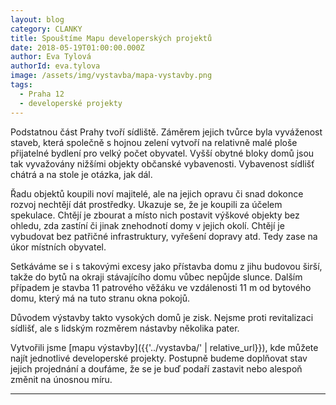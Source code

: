 ```yaml
---
layout: blog
category: CLANKY
title: Spouštíme Mapu developerských projektů
date: 2018-05-19T01:00:00.000Z
author: Eva Tylová
authorId: eva.tylova
image: /assets/img/vystavba/mapa-vystavby.png
tags:
  - Praha 12
  - developerské projekty
---
```


Podstatnou část Prahy tvoří sídliště. Záměrem jejich tvůrce byla vyváženost staveb, která společně s hojnou zelení vytvoří na relativně malé ploše přijatelné bydlení pro velký počet obyvatel. Vyšší obytné bloky domů jsou tak vyvažovány nižšími objekty občanské vybavenosti. Vybavenost sídlišť chátrá a na stole je otázka, jak dál.

Řadu objektů koupili noví majitelé, ale na jejich opravu či snad dokonce rozvoj nechtějí dát prostředky. Ukazuje se, že je koupili za účelem spekulace. Chtějí je zbourat a místo nich postavit výškové objekty bez ohledu, zda zastíní či jinak znehodnotí domy v jejich okolí. Chtějí je vybudovat bez patřičné infrastruktury, vyřešení dopravy atd. Tedy zase na úkor místních obyvatel.

Setkáváme se i s takovými excesy jako přístavba domu z jihu budovou širší, takže do bytů na okraji stávajícího domu vůbec nepůjde slunce. Dalším případem je stavba 11 patrového věžáku ve vzdálenosti 11 m od bytového domu, který má na tuto stranu okna pokojů.

Důvodem výstavby takto vysokých domů je zisk. Nejsme proti revitalizaci sídlišť, ale s lidským rozměrem nástavby několika pater.

Vytvořili jsme [mapu výstavby]({{'../vystavba/' | relative_url}}), kde můžete najít jednotlivé developerské projekty. Postupně budeme doplňovat stav jejich projednání a doufáme, že se je buď podaří zastavit nebo alespoň změnit na únosnou míru.

- - -
